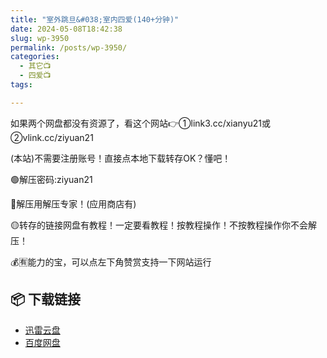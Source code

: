 ```yaml
---
title: "室外跳旦&#038;室内四爱(140+分钟)"
date: 2024-05-08T18:42:38
slug: wp-3950
permalink: /posts/wp-3950/
categories:
  - 其它📺
  - 四爱📺
tags:

---
```


如果两个网盘都没有资源了，看这个网站👉①link3.cc/xianyu21或②vlink.cc/ziyuan21

(本站)不需要注册账号！直接点本地下载转存OK？懂吧！

🟢解压密码:ziyuan21

🔵解压用解压专家！(应用商店有)

🟡转存的链接网盘有教程！一定要看教程！按教程操作！不按教程操作你不会解压！

💰🈶能力的宝，可以点左下角赞赏支持一下网站运行

## 📦 下载链接
- [迅雷云盘](https://blziyuan21.com/pay-download/3950?key=ddf6b0b384&down_id=0)
- [百度网盘](https://blziyuan21.com/pay-download/3950?key=ddf6b0b384&down_id=1)

